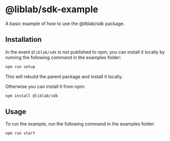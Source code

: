 # @liblab/sdk-example
A basic example of how to use the @liblab/sdk package.

## Installation

In the event `@liblab/sdk` is not published to npm, you can install it locally by running the following command in the examples folder:
```sh
npm run setup
```

This will rebuild the parent package and install it locally.

Otherwise you can install it from npm:
```sh
npm install @liblab/sdk
```

## Usage

To run the example, run the following command in the examples folder:
```sh
npm run start
```
